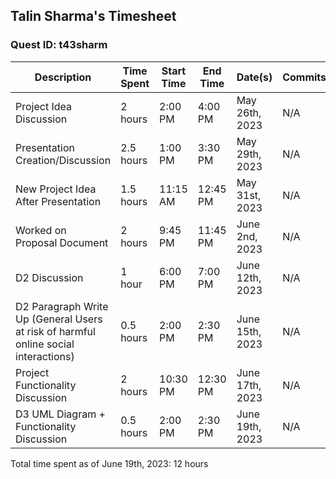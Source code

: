 ## Talin Sharma's Timesheet
### Quest ID: t43sharm

| Description | Time Spent | Start Time | End Time | Date(s) | Commits |
| ----- | ----- | ----- | ----- | ----- | ----- | 
| Project Idea Discussion | 2 hours | 2:00 PM | 4:00 PM | May 26th, 2023 | N/A
| Presentation Creation/Discussion | 2.5 hours | 1:00 PM | 3:30 PM | May 29th, 2023 | N/A
| New Project Idea After Presentation | 1.5 hours | 11:15 AM | 12:45 PM | May 31st, 2023 | N/A
| Worked on Proposal Document | 2 hours | 9:45 PM | 11:45 PM | June 2nd, 2023 | N/A
| D2 Discussion | 1 hour | 6:00 PM | 7:00 PM | June 12th, 2023 | N/A
| D2 Paragraph Write Up (General Users at risk of harmful online social interactions) | 0.5 hours | 2:00 PM | 2:30 PM | June 15th, 2023 | N/A
| Project Functionality Discussion | 2 hours | 10:30 PM | 12:30 PM | June 17th, 2023 | N/A
| D3 UML Diagram + Functionality Discussion | 0.5 hours | 2:00 PM | 2:30 PM | June 19th, 2023 | N/A

Total time spent as of June 19th, 2023: 12 hours
